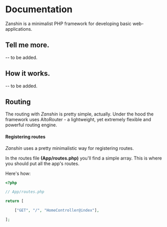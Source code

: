 # Documentation

Zanshin is a minimalist PHP framework for developing basic web-applications.

## Tell me more.
-- to be added.

## How it works.
-- to be added.

## Routing
The routing with *Zanshin* is pretty simple, actually. Under the hood the framework uses AltoRouter - a lightweight, yet extremely flexible and powerful routing engine.

#### Registering routes
*Zanshin* uses a pretty minimalistic way for registering routes.

In the routes file **(App/routes.php)** you'll find a simple array. This is where you should put all the app's routes.

Here's how:

```php
<?php

// App/routes.php

return [

    ["GET", "/", "HomeController@index"],

];
```
